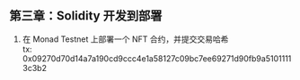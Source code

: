 ## 第三章：Solidity 开发到部署

1. 在 Monad Testnet 上部署一个 NFT 合约，并提交交易哈希  
   tx: 0x09270d70d14a7a190cd9ccc4e1a58127c09bc7ee69271d90fb9a51011113c3b2
